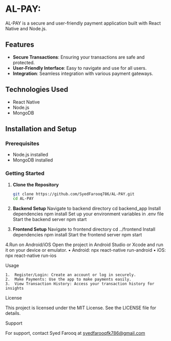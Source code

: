 # AL-PAY:

AL-PAY is a secure and user-friendly payment application built with React Native and Node.js.

## Features

- **Secure Transactions**: Ensuring your transactions are safe and protected.
- **User-Friendly Interface**: Easy to navigate and use for all users.
- **Integration**: Seamless integration with various payment gateways.

## Technologies Used

- React Native
- Node.js
- MongoDB

## Installation and Setup

### Prerequisites

- Node.js installed
- MongoDB installed

### Getting Started

1. **Clone the Repository**

   ```bash
   git clone https://github.com/SyedFarooq786/AL-PAY.git
   cd AL-PAY

2. **Backend Setup**
    Navigate to backend directory
    cd backend_app
    Install dependencies
    npm install
    Set up your environment variables in .env file
     Start the backend server
    npm start

3.	**Frontend Setup**
    Navigate to frontend directory
    cd ../frontend
    Install dependencies
    npm install
    Start the frontend server
    npm start

4.Run on Android/iOS
Open the project in Android Studio or Xcode and run it on your device or emulator.
	•	Android: npx react-native run-android
	•	iOS: npx react-native run-ios

Usage

	1.	Register/Login: Create an account or log in securely.
	2.	Make Payments: Use the app to make payments easily.
	3.	View Transaction History: Access your transaction history for insights

License

This project is licensed under the MIT License. See the LICENSE file for details.

Support

For support, contact Syed Farooq at syedfarooqfk786@gmail.com        
